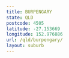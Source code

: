 ```yaml
---
title: BURPENGARY
state: QLD
postcode: 4505
latitude: -27.153669
longitude: 152.976886
url: /qld/burpengary/
layout: suburb
---
```

